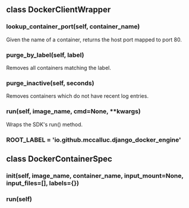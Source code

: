 ## class DockerClientWrapper
### lookup_container_port(self, container_name)
Given the name of a container, returns the host port mapped to port 80.
### purge_by_label(self, label)
Removes all containers matching the label.
### purge_inactive(self, seconds)
Removes containers which do not have recent log entries.
### run(self, image_name, cmd=None, **kwargs)
Wraps the SDK's run() method.
### ROOT_LABEL = 'io.github.mccalluc.django_docker_engine'
## class DockerContainerSpec
### __init__(self, image_name, container_name, input_mount=None, input_files=[], labels={})
### run(self)
